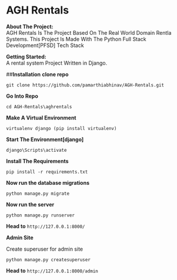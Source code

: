 # AGH Rentals

**About The Project:** \
AGH Rentals Is The Project Based On The Real World Domain Rentla Systems. This Project Is Made With The Python Full Stack Development[PFSD] Tech Stack

**Getting Started:** \
A rental system Project Written in Django.

##**Installation**
**clone repo**

	git clone https://github.com/pamarthiabhinav/AGH-Rentals.git
	

**Go Into Repo**

	
	cd AGH-Rentals\aghrentals
	

**Make A Virtual Environment**

	
	virtualenv django (pip install virtualenv)
	

**Start The Environment[django]**
	
	django\Scripts\activate
	

**Install The Requirements**
	
	pip install -r requirements.txt
	

**Now run the database migrations**
	
	python manage.py migrate
	

**Now run the server**
	
	python manage.py runserver
	

**Head to** `http://127.0.0.1:8000/`


**Admin Site**

Create superuser for admin site

	
	python manage.py createsuperuser
	
	
**Head to** `http://127.0.0.1:8000/admin`
